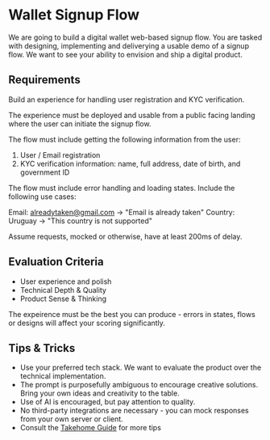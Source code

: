 # Wallet Signup Flow

We are going to build a digital wallet web-based signup flow. You are tasked with designing, implementing and deliverying a usable demo of a signup flow.
We want to see your ability to envision and ship a digital product.

## Requirements

Build an experience for handling user registration and KYC verification.

The experience must be deployed and usable from a public facing landing where the user can initiate the signup flow.

The flow must include getting the following information from the user:
1. User / Email registration
2. KYC verification information: name, full address, date of birth, and government ID

The flow must include error handling and loading states. Include the following use cases:

Email: alreadytaken@gmail.com -> "Email is already taken"
Country: Uruguay -> "This country is not supported"

Assume requests, mocked or otherwise, have at least 200ms of delay.

## Evaluation Criteria
- User experience and polish
- Technical Depth & Quality
- Product Sense & Thinking

The expeirence must be the best you can produce - errors in states, flows or designs will affect your scoring significantly.

## Tips & Tricks
- Use your preferred tech stack. We want to evaluate the product over the technical implementation.
- The prompt is purposefully ambiguous to encourage creative solutions. Bring your own ideas and creativity to the table.
- Use of AI is encouraged, but pay attention to quality.
- No third-party integrations are necessary - you can mock responses from your own server or client.
- Consult the [Takehome Guide](https://docs.silver.dev/interview-ready/technical-fundamentals/code-quality/guia-de-takehomes) for more tips
